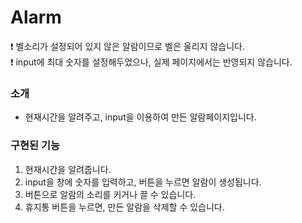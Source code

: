 <h1>Alarm</h1>
❗ 벨소리가 설정되어 있지 않은 알람이므로 벨은 울리지 않습니다.<br>
❗ input에 최대 숫자를 설정해두었으나, 실제 페이지에서는 반영되지 않습니다.
<h3>소개</h3>
<ul>
  <li>현재시간을 알려주고, input을 이용하여 만든 알람페이지입니다.</li>
</ul>
<h3> 구현된 기능</h3>
<ol>
  <li>현재시간을 알려줍니다.</li>
  <li>input을 창에 숫자를 입력하고, 버튼을 누르면 알람이 생성됩니다.</li>
  <li>버튼으로 알람의 소리를 키거나 끌 수 있습니다.</li>
  <li>휴지통 버튼을 누르면, 만든 알람을 삭제할 수 있습니다.</li>
</ol>
